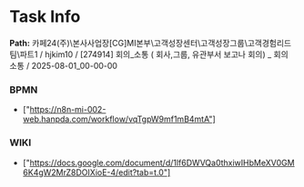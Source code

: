 # Task Info

**Path:** 카페24(주)\본사사업장\[CG]MI본부\고객성장센터\고객성장그룹\고객경험리드팀\파트1 / hjkim10 / [274914] 회의_소통 ( 회사,그룹, 유관부서 보고나 회의) _ 회의 소통 / 2025-08-01_00-00-00

### BPMN
- ["https://n8n-mi-002-web.hanpda.com/workflow/vqTgpW9mf1mB4mtA"]

### WIKI
- ["https://docs.google.com/document/d/1lf6DWVQa0thxiwIHbMeXV0GM6K4gW2MrZ8DOIXioE-4/edit?tab=t.0"]

